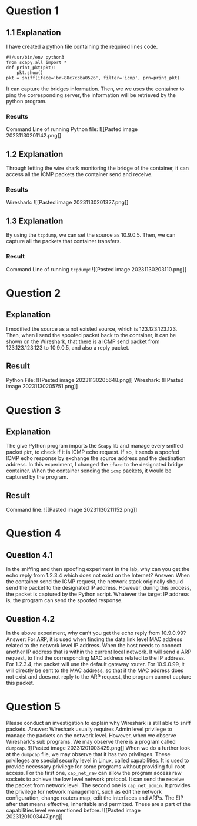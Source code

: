 # Question 1 
## 1.1 Explanation
I have created a python file containing the required lines code. 
```
#!/usr/bin/env python3
from scapy.all import *
def print_pkt(pkt):
    pkt.show()
pkt = sniff(iface='br-88c7c3ba0526', filter='icmp', prn=print_pkt)

```
It can capture the bridges information. Then, we we uses the container to ping the corresponding server, the information will be retrieved by the python program. 
### Results
Command Line of running Python file: 
![[Pasted image 20231130201142.png]]
## 1.2 Explanation
Through letting the wire shark monitoring the bridge of the container, it can access all the ICMP packets the container send and receive. 

### Results
Wireshark: 
![[Pasted image 20231130201327.png]]
## 1.3 Explanation
By using the `tcpdump`, we can set the source as 10.9.0.5. Then, we can capture all the packets that container transfers. 
### Result
Command Line of running `tcpdump`: 
![[Pasted image 20231130203110.png]]

# Question 2
## Explanation
I modified the source as a not existed source, which is 123.123.123.123. Then, when I send the spoofed packet back to the container, it can be shown on the Wireshark, that there is a ICMP send packet from 123.123.123.123 to 10.9.0.5, and also a reply packet. 
## Result
Python File: 
![[Pasted image 20231130205648.png]]
Wireshark: 
![[Pasted image 20231130205751.png]]
# Question 3
## Explanation
The give Python program imports the `Scapy` lib and manage every sniffed packet `pkt`, to check if it is ICMP echo request. If so, it sends a spoofed ICMP echo response by exchange  the source address and the destination address. 
In this experiment, I changed the `iface` to the designated bridge container. 
When the container sending the `icmp` packets, it would be captured by the program. 
## Result
Command line: 
![[Pasted image 20231130211152.png]]

# Question 4
## Question 4.1
In the sniffing and then spoofing experiment in the lab, why can you get the echo reply from 1.2.3.4 which does not exist on the Internet? 
Answer: When the container send the ICMP request, the network stack originally should send the packet to the designated IP address. However, during this process, the packet is captured by the Python script. Whatever the target IP address is, the program can send the spoofed response. 
## Question 4.2
In the above experiment, why can’t you get the echo reply from 10.9.0.99?
Answer: For ARP, it is used when finding the data link level MAC address related to the network level IP address. When the host needs to connect another IP address that is within the current local network. It will send a ARP request, to find the corresponding MAC address related to the IP address. For 1.2.3.4, the packet will use the default gateway router. For 10.9.0.99, it will directly be sent to the MAC address, so that if the MAC address does not exist and does not reply to the ARP request, the program cannot capture this packet. 

# Question 5
Please conduct an investigation to explain why Wireshark is still able to sniff packets. 
Answer: Wireshark usually requires Admin level privilege to manage the packets on the network level. However, when we observe Wireshark's sub programs. We may observe there is a program called `dumpcap`. 
![[Pasted image 20231201003429.png]]
When we do a further look at the `dumpcap` file, we may observe that it has two privileges.  These privileges are special security level in Linux, called capabilities. It is used to provide necessary privilege for some programs without providing full root access. For the first one, `cap_net_raw` can allow the program access raw sockets to achieve the low level network protocol. It can send the receive the packet from network level. The second one is `cap_net_admin`. It provides the privilege for network management, such as edit the network configuration, change routers map, edit the interfaces and ARPs. 
The EIP after that means effective, inheritable and permitted. These are a part of the capabilities level we mentioned before. 
![[Pasted image 20231201003447.png]]